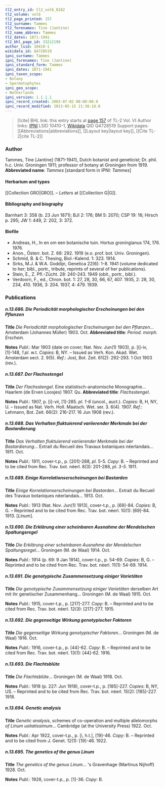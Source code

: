 ```yaml
---
tl2_entry_id: tl2_vol6_0182
tl2_volume: vol6
tl2_page_printed: 157
tl2_surname: Tammes
tl2_forenames: Tine (Jantine)
tl2_name_abbrev: Tammes
tl2_dates: 1871-1941
tl2_bhl_page_id: 33212199
author_lsid: 10410-1
wikidata_id: Q4728519
ipni_surname: Tammes
ipni_forenames: Tine (Jantine)
ipni_standard_form: Tammes
ipni_dates: 1871-1941
ipni_taxon_scope: 
- Botany
- Spermatophytes
ipni_geo_scope: 
- Netherlands
ipni_version: 1.1.1.1
ipni_record_created: 2003-07-02 00:00:00.0
ipni_record_modified: 2013-05-15 11:38:18.0
---
```


> [!cite] BHL link: this entry starts at [page 157](https://www.biodiversitylibrary.org/page/33212199) of TL-2 Vol. VI
> Author links: [IPNI](https://www.ipni.org/a/10410-1) LSID 10410-1, [Wikidata](https://www.wikidata.org/wiki/Q4728519) QID Q4728519
> Support pages: [[Abbreviations|abbreviations]], [[Layout key|layout key]], [[Cite TL-2|cite TL-2]]

### Author

Tammes, Tine \[Jantine\] (1871-1941), Dutch botanist and geneticist; Dr. phil. h.c. Univ. Groningen 1911; professor of botany at Groningen from 1919. 
**Abbreviated name**: *Tammes* \[standard form in IPNI: *Tammes*\]

#### Herbarium and types

[[Collection GRO|GRO]]. – *Letters* at [[Collection G|G]].

#### Bibliography and biography

Barnhart 3: 358 (b. 23 Jun 1871); BJI 2: 176; BM 5: 2070; CSP 19: 16; Hirsch p. 295; JW 1: 449, 2: 202, 3: 372.

#### Biofile

- Andreas, H., In en om een botanische tuin. Hortus groningianus 174, 176. 1976.
- Anon., Österr. bot. Z. 68: 292. 1919 (e.o. prof. bot. Univ. Groningen).
- Schmid, B. & C. Thesing, Biol.-Kalend. 1: 323. 1914.
- Sirks, M.J. & W.A. Goddijn, Genetica 22(6): 1-8. 1941 (volume dedicated to her; bibl., portr., tribute, reprints of several of her publications).
- Stein, E., Z. Pfl.-Zücht. 28: 240-243. 1949 (obit., portr., bibl.).
- Verdoorn, F., ed., Chron. bot. 1: 27, 28, 30, 66, 67, 407. 1935, 2: 28, 30, 234, 410. 1936, 3: 204. 1937, 4: 479. 1939.

### Publications

##### n.13.686. Die Periodicität morphologischer Erscheinungen bei den Pflanzen

**Title**
*Die Periodicität morphologischer Erscheinungen bei den Pflanzen*... Amsterdam (Johannes Müller) 1903. Oct.
**Abbreviated title**: *Period. morph. Erschein.*

**Notes**
*Publ*.: Mar 1903 (date on cover; Nat. Nov. Jun(1) 1903), p. \[i\]-iv, \[1\]-148, *1 pl*. w.t.
*Copies*: B, NY. – Issued as Verh. Kon. Akad. Wet. Amsterdam sect. 2. 9(5).
*Ref*.: Jost, Bot. Zeit. 61(2): 292-293. 1 Oct 1903 (rev.).

##### n.13.687. Der Flachsstengel

**Title**
*Der Flachsstengel*. Eine statistisch-anatomische Monographie... Haarlem (de Erven Loosjes) 1907. Qu.
**Abbreviated title**: *Flachsstengel*.

**Notes**
*Publ*.: 1907, p. \[i\]-vii, \[1\]-285. *pl. 1-6* (uncol., auct.). *Copies*: B, H, NY, U. – Issued as Nat. Verh. Holl. Maatsch. Wet. ser. 3. 6(4). 1907.
*Ref*.: Lehmann, Bot. Zeit. 66(2): 216-217. 16 Jun 1908 (rev.).

##### n.13.688. Das Verhalten fluktuierend variierender Merkmale bei der Bastardierung

**Title**
*Das Verhalten fluktuierend variierender Merkmale bei der Bastardierung*... Extrait du Recueil des Travaux botaniques néerlandais... 1911. Oct.

**Notes**
*Publ*.: 1911, cover-t.p., p. \[201\]-288, *pl*. 5-5. *Copy*: B. – Reprinted and to be cited from Rec. Trav. bot. néerl. 8(3): 201-288, *pl. 3-5*. 1911.

##### n.13.689. Einige Korrelationserscheinungen bei Bastarden

**Title**
*Einige Korrelationserscheinungen bei Bastarden*... Extrait du Recueil des Travaux botaniques néerlandais... 1913. Oct.

**Notes**
*Publ*.: 1913 (Nat. Nov. Jun(1) 1913), cover-t.p., p. \[69\]-84. *Copies*: B, G. – Reprinted and to be cited from Rec. Trav. bot. néerl. 10(1): \[69\]-84. 1913. \[*Linum*\].

##### n.13.690. Die Erklärung einer scheinbaren Ausnahme der Mendelschen Spaltungsregel

**Title**
*Die Erklärung einer scheinbaren Ausnahme der Mendelschen Spaltungsregel*... Groningen (M. de Waal) 1914. Oct.

**Notes**
*Publ*.: 1914 (p. 69: 9 Jan 1914), cover-t.p., p. 54-69. *Copies*: B, G. – Reprinted and to be cited from Rec. Trav. bot. néerl. 11(1): 54-69. 1914.

##### n.13.691. Die genotypische Zusammensetzung einiger Varietäten

**Title**
*Die genotypische Zusammensetzung einiger Varietäten* derselben Art mit ihr genetischer Zusammenhang... Groningen (M. de Waal) 1915. Oct.

**Notes**
*Publ*.: 1915, cover-t.p., p. \[217\]-277. *Copy*: B. – Reprinted and to be cited from Rec. Trav. bot. néerl. 12(3): \[217\]-277. 1915.

##### n.13.692. Die gegenseitige Wirkung genotypischer Faktoren

**Title**
*Die gegenseitige Wirkung genotypischer Faktoren*... Groningen (M. de Waal) 1916. Oct.

**Notes**
*Publ*.: 1916, cover-t.p., p. \[44\]-62. *Copy*: B. – Reprinted and to be cited from Rec. Trav. bot. néerl. 13(1): \[44\]-62. 1916.

##### n.13.693. Die Flachtsblüte

**Title**
*Die Flachtsblüte*... Groningen (M. de Waal) 1918. Oct.

**Notes**
*Publ*.: 1918 (p. 227: Jun 1918), cover-t.p., p. \[185\]-227. *Copies*: B, NY, US. – Reprinted and to be cited from Rec. Trav. bot. néerl. 15(2): \[185\]-227. 1918.

##### n.13.694. Genetic analysis

**Title**
*Genetic analysis*, schemes of co-operation and multiple allelomorphs *of Linum usitatissimum*... Cambridge (at the University Press) 1922. Oct.

**Notes**
*Publ*.: Apr 1922, cover-t.p., p. \[i, h.t.\], \[19\]-46. *Copy*: B. – Reprinted and to be cited from J. Genet. 12(1): \[19\]-46. 1922.

##### n.13.695. The genetics of the genus Linum

**Title**
*The genetics of the genus Linum*... 's Gravenhage (Martinus Nijhoff) 1928. Oct.

**Notes**
*Publ*.: 1928, cover-t.p., p. \[1\]-36. *Copy*: B.

